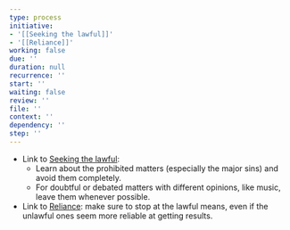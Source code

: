 ```yaml
---
type: process
initiative:
- '[[Seeking the lawful]]'
- '[[Reliance]]'
working: false
due: ''
duration: null
recurrence: ''
start: ''
waiting: false
review: ''
file: ''
context: ''
dependency: ''
step: ''
---
```


* Link to [Seeking the lawful](Initiatives/worship/Seeking%20the%20lawful.md):
	* Learn about the prohibited matters (especially the major sins) and avoid them completely.
	* For doubtful or debated matters with different opinions, like music, leave them whenever possible.
* Link to [Reliance](Initiatives/good%20traits/Reliance.md): make sure to stop at the lawful means, even if the unlawful ones seem more reliable at getting results.
